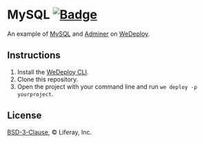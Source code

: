 # MySQL [![Badge](https://img.shields.io/badge/built%20with-wedeploy-00d46a.svg?style=flat)](http://wedeploy.com)

An example of [MySQL](https://hub.docker.com/_/mysql/) and [Adminer](https://hub.docker.com/_/adminer/) on [WeDeploy](https://wedeploy.com/).

## Instructions

1. Install the [WeDeploy CLI](https://wedeploy.com/docs/intro/using-the-command-line/).
2. Clone this repository.
3. Open the project with your command line and run `we deploy -p yourproject`.

## License

[BSD-3-Clause](./LICENSE.md), © Liferay, Inc.

